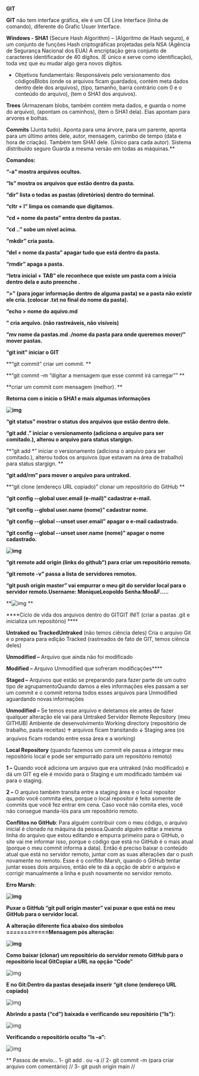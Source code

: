 **GIT**

**GIT** não tem interface gráfica, ele é um CE Line Interface (linha de comando), diferente do Grafic Usuer Interface.

**Windows - SHA1** (Secure Hash Algorithm) – (Algoritmo de Hash seguro), é um conjunto de funções Hash criptográficas projetadas pela NSA (Agência de Segurança Nacional dos EUA) A encriptação gera conjunto de caracteres identificador de 40 dígitos. (É único e serve como identificação), toda vez que eu mudar algo gera novos dígitos.

- Objetivos fundamentais: Responsáveis pelo versionamento dos códigosBlobs (onde os arquivos ficam guardados, contém meta dados dentro dele dos arquivos), (tipo, tamanho, barra contrário com 0 e o conteúdo do arquivo), (tem o SHA1 dos arquivos).

**Trees** (Armazenam blobs, também contém meta dados, e guarda o nome do arquivo), (apontam os caminhos), (tem o SHA1 dela). Elas apontam para arvores e bolhas.

**Commits** (Junta tudo). Aponta para uma árvore, para um parente, aponta para um último antes dele, autor, mensagem, carimbo de tempo (data e hora de criação). Também tem SHA1 dele. (Único para cada autor). Sistema distribuído seguro Guarda a mesma versão em todas as máquinas.**

**Comandos:**

**“-a” mostra arquivos ocultos.**

**“ls” mostra os arquivos que estão dentro da pasta.**

**“dir” lista o todas as pastas (diretórios) dentro do terminal.**

**“cltr + l” limpa os comando que digitamos.**

**“cd + nome da pasta” entra dentro da pastas.**

**“cd ..” sobe um nível acima.**

**“mkdir” cria pasta.**

**“del + nome da pasta” apagar tudo que está dentro da pasta.**

**“rmdir” apaga a pasta.**

**“letra inicial + TAB” ele reconhece que existe um pasta com a inicia dentro dela e auto preenche .**

**“>” (para jogar informação dentro de alguma pasta) se a pasta não existir ele cria. (colocar .txt no final do nome da pasta).**

**“echo > nome do aquivo.md**

**” cria arquivo. (não rastreáveis, não visíveis)**

**“mv nome da pastas.md ./nome da pasta para onde queremos mover/” mover pastas.**

**“git init” iniciar o GIT**

**“git commit” criar um commit. **

**“git commit –m “digitar a mensagem que esse commit irá carregar”” **

**criar um commit com mensagem (melhor). **

**Retorna com o início o SHA1 e mais algumas informações**

**![img](https://lh3.googleusercontent.com/GFMiDPpreXpidwUBDQyHn6p6sq673siQtZ1mptjSeTl72WxC1GGbzfCQVAspgKCtQPEFASfKrKW2dqs2scW_-FVvda5mprQjjtrU_PvJ9c051GWGkrbxk3Q9pS0Ul-vI424FIb4B)**

**“git status” mostrar o status dos arquivos que estão dentro dele.**

**“git add .” iniciar o versionamento (adiciona o arquivo para ser comitado.), alterou o arquivo para status stargign.**
 
**“git add \*” iniciar o versionamento (adiciona o arquivo para ser comitado.), alterou todos os arquivos (que estavam na área de trabalho) para status stargign. **

**“git add/rm” para mover o arquivo para untraked.**

**“git clone (endereço URL copiado)” clonar um repositório do GitHub **

**“git config --global user.email (e-mail)” cadastrar e-mail.**

**“git config --global user.name (nome)” cadastrar nome.**

**“git config --global --unset user.email” apagar o e-mail cadastrado.**

**“git config --global --unset user.name (nome)” apagar o nome cadastrado.**

**![img](https://lh6.googleusercontent.com/67Uk2XW2yE1yIYR5WviTJPR1A4VYeaeauY-R9zBPQIeW2_pRniHwk2-1qbH_GtjYBQvFMhks2VFXMKiOJ6HcE5u-1d5OAQgLlcFEdQNumeMSakQHjkpk2tVq3bxMTUjw7evsqCTV)**

**“git remote add origin (links do github”) para criar um repositório remoto.**

**“git remote -v” passa a lista de servidores remotos.**

**“git push origin master” vai empurrar o meu git do servidor local para o servidor remoto.Username: MoniqueLeopoldo Senha:Moo&F.....**

**![img](https://lh3.googleusercontent.com/4wVQfQJLtZhhtXXyUnJ4eMv4IkPCfIFWXpJ7OBOxF26OCv8B5QFPHkgk1NFUiJrddwTup4R7L6r0aXNEYTQ3pCUsg5yTdxRetC88WBJ1gtJg3MQv3uacWJ4PrzokS8IRQqGigzpg)  **

****Ciclo de vida dos arquivos dentro do GITGIT INIT (criar a pastas .git e inicializa um repositório) ****

**Untraked ou TrackedUntraked** (não temos ciência deles) Cria o arquivo Git e o prepara para edição Tracked (rastreados de fato de GIT, temos ciência deles) 

**Unmodified –** Arquivo que ainda não foi modificado 

**Modified –** Arquivo Unmodified que sofreram modificações****

**Staged –** Arquivos que estão se preparando para fazer parte de um outro tipo de agrupamentoQuando damos a eles informações eles passam a ser um commit e o commit retorna todos esses arquivos para Unmodified aguardando novas informações

**Unmodified –** Se temos esse arquivo e deletamos ele antes de fazer qualquer alteração ele vai para Untraked Servidor Remote Repository (meu GITHUB) Ambiente de desenvolvimento Working directory (repositório de trabalho, pasta receitas) 🡩 arquivos ficam transitando 🡫 Staging area (os arquivos ficam rodando entre essa área e a working)

**Local Repository** (quando fazemos um commit ele passa a integrar meu repositório local e pode ser empurrado para um repositório remoto)

**1 –** Quando você adiciona um arquivo que era untraked (não modificado) e dá um GIT eg ele é movido para o Staging e um modificado também vai para o staging.

**2 –** O arquivo também transita entre a staging área e o local repositor quando você commita eles, porque o local repositor é feito somente de commits que você fez entrar em cena. Caso você não comita eles, você não consegue manda-lós para um repositório remoto. 

**Conflitos no GitHub**: Para alguém contribuir com o meu código, o arquivo inicial é clonado na máquina da pessoa.Quando alguém editar a mesma linha do arquivo que estou editando e empurra primeiro para o GitHub, o site vai me informar isso, porque o código que está no GitHub é o mais atual (porque o meu commit informa a data). Então é preciso baixar o conteúdo atual que está no servidor remoto, juntar com as suas alterações dar o push novamente no remoto. Esse é o conflito Marsh, quando o GitHub tentar juntar esses dois arquivos, então ele te dá a opção de abrir o arquivo e corrigir manualmente a linha e push novamente no servidor remoto.

**Erro Marsh:**

**![img](https://lh5.googleusercontent.com/Qc30akVdMsH0MEAxdoeByirnzkMJ10UA_8DmjkYRz8Avo7dBNKfjbdzc_miBoKZ4QdM8iJP3uu2X09faAV7jfAzacphUAERzNKZ7Ocm1N5gnF_CEm3Pp7WrLFX60w95gmFX_FFoz)**

**Puxar o GitHub “git pull origin master” vai puxar o que está no meu GitHub para o servidor local.**

**A alteração diferente fica abaixo dos símbolos ============Mensagem pós alteração:**

**![img](https://lh3.googleusercontent.com/5jMz8o2jzS8BLY4il5Q_d-gyqIyVXg07_RHMVgRwRoFSCg2td22coKnzkkyt4-O34DRUkdTehXNQO7nAp7kAJkyqtFFa9jyVCCbXPmSwVtVdBOK9qE0T1jgeU7Gu8odAJW5NidzP)**



**Como baixar (clonar) um repositório do servidor remoto GitHub para o repositório local GitCopiar a URL na opção “Code”**

![img](https://lh6.googleusercontent.com/hobgT3iloQUn0vil2gxV6V37kKu1gZ2o4idDZ5V0X4oE_Zu_BD3UXakWGpV6330oBL3Z_zz6ucBJZ9_EpRtO6Y0aNocVEb1SwLCELvHIgTI_vljLhyxeXrPGLM1v1LSEwQwMfTAq)

**E no Git:Dentro da pastas desejada inserir “git clone (endereço URL copiado)**

![img](https://lh4.googleusercontent.com/uhWqusH7bFrNf3i4qkmsVh9mTidbc15YohCVeGbkM6NJxhUVAqV8bcB37BYswvaK_JmOTKxgdFjgdxP4iLOZK5wZCUiT-rUMLHBNmsnf1MDVXJ0HpmvKUuS6hqRu26uDt5Q9G04q)

**Abrindo a pasta (“cd”) baixada e verificando seu repositório (“ls”):**

![img](https://lh3.googleusercontent.com/i4Ti6OzB1dM7t4GpC6KR_-RGmhA308OzWPqBjawKPa8lyHa2ND9kp3x58z_-tN8R5a8LwULSOnTPVfSb2DbeUMxUjRK8RiTHR6jfAgIvTCSAbwhhqjz8Gcr6iY3LogwhNppHwCyt)

**Verificando o repositório oculto “ls –a”:**

![img](https://lh5.googleusercontent.com/caRtLoOwry4ddRkMX9oLIcNIBV95z9vB65u_YVovewMhe59c-tMNk8W8n-3_JoSfVFV0GYRRf8KIjL3VhamRT_N4zzOlX3RgupY5X2pFXtOL7MOKm7XexbyAqvbhcDZNFtmbSo_m)

** Passos de envio... 1- git add . ou -a // 2- git commit -m (para criar arquivo com comentário) // 3- git push origin main // 
